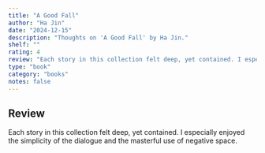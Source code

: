 ```yaml
---
title: "A Good Fall"
author: "Ha Jin"
date: "2024-12-15"
description: "Thoughts on 'A Good Fall' by Ha Jin."
shelf: ""
rating: 4
review: "Each story in this collection felt deep, yet contained. I especially enjoyed the simplicity of the dialogue and the masterful use of negative space."
type: "book"
category: "books"
notes: false
---
```


## Review

Each story in this collection felt deep, yet contained. I especially enjoyed the simplicity of the dialogue and the masterful use of negative space.
